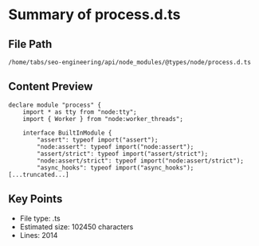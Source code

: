 # Summary of process.d.ts
  
## File Path
`/home/tabs/seo-engineering/api/node_modules/@types/node/process.d.ts`

## Content Preview
```
declare module "process" {
    import * as tty from "node:tty";
    import { Worker } from "node:worker_threads";

    interface BuiltInModule {
        "assert": typeof import("assert");
        "node:assert": typeof import("node:assert");
        "assert/strict": typeof import("assert/strict");
        "node:assert/strict": typeof import("node:assert/strict");
        "async_hooks": typeof import("async_hooks");
[...truncated...]
```

## Key Points
- File type: .ts
- Estimated size: 102450 characters
- Lines: 2014
